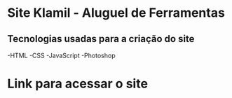 # Site Klamil - Aluguel de Ferramentas

## Tecnologias usadas para a criação do site
-HTML
-CSS
-JavaScript
-Photoshop


# Link para acessar o site